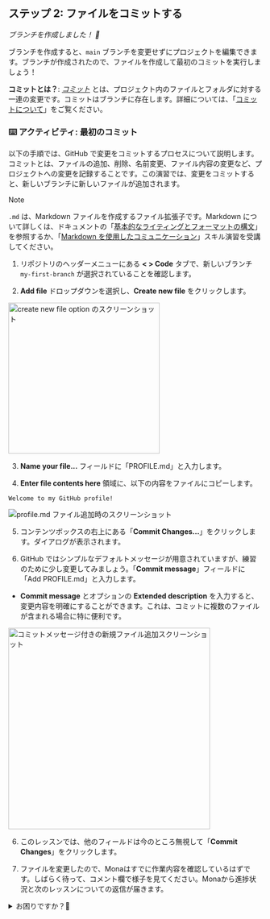 ## ステップ 2: ファイルをコミットする

_ブランチを作成しました！ :tada:_

ブランチを作成すると、`main` ブランチを変更せずにプロジェクトを編集できます。ブランチが作成されたので、ファイルを作成して最初のコミットを実行しましょう！

**コミットとは？**: _[コミット](https://docs.github.com/pull-requests/committing-changes-to-your-project/creating-and-editing-commits/about-commits)_ とは、プロジェクト内のファイルとフォルダに対する一連の変更です。コミットはブランチに存在します。詳細については、「[コミットについて](https://docs.github.com/en/pull-requests/committing-changes-to-your-project/creating-and-editing-commits/about-commits)」をご覧ください。

### :keyboard: アクティビティ: 最初のコミット

以下の手順では、GitHub で変更をコミットするプロセスについて説明します。コミットとは、ファイルの追加、削除、名前変更、ファイル内容の変更など、プロジェクトへの変更を記録することです。この演習では、変更をコミットすると、新しいブランチに新しいファイルが追加されます。

> [!NOTE]
> `.md` は、Markdown ファイルを作成するファイル拡張子です。Markdown について詳しくは、ドキュメントの「[基本的なライティングとフォーマットの構文](https://docs.github.com/en/get-started/writing-on-github/getting-started-with-writing-and-formatting-on-github/basic-writing-and-formatting-syntax)」を参照するか、「[Markdown を使用したコミュニケーション](https://github.com/skills/communicate-using-markdown)」スキル演習を受講してください。

1. リポジトリのヘッダーメニューにある **< > Code** タブで、新しいブランチ `my-first-branch` が選択されていることを確認します。

2. **Add file** ドロップダウンを選択し、**Create new file** をクリックします。

<img width="300" alt="create new file option のスクリーンショット" src="https://github.com/user-attachments/assets/cfb062cd-be60-4f12-948c-0946a6fe01da">

3. **Name your file...** フィールドに「PROFILE.md」と入力します。

4. **Enter file contents here** 領域に、以下の内容をファイルにコピーします。

```
Welcome to my GitHub profile!
```

![profile.md ファイル追加時のスクリーンショット](https://github.com/user-attachments/assets/e00540be-4334-4d0d-adc2-9893b5477a91)

5. コンテンツボックスの右上にある「**Commit Changes...**」をクリックします。ダイアログが表示されます。

6. GitHub ではシンプルなデフォルトメッセージが用意されていますが、練習のために少し変更してみましょう。「**Commit message**」フィールドに「Add PROFILE.md」と入力します。

- **Commit message** とオプションの **Extended description** を入力すると、変更内容を明確にすることができます。これは、コミットに複数のファイルが含まれる場合に特に便利です。

<img width="400" alt="コミットメッセージ付きの新規ファイル追加スクリーンショット" src="https://github.com/user-attachments/assets/6ab299ce-8039-4734-a707-d7c3cd7077a0">

6. このレッスンでは、他のフィールドは今のところ無視して「**Commit Changes**」をクリックします。

7. ファイルを変更したので、Monaはすでに作業内容を確認しているはずです。しばらく待って、コメント欄で様子を見てください。Monaから進捗状況と次のレッスンについての返信が届きます。


<details>
<summary>お困りですか？🤷</summary><br/>

フィードバックが届かない場合は、以下の点をご確認ください。
- `my-first-branch` ブランチにいることを確認してください。
- `PROFILE.md` ファイルが作成され、ルートフォルダに配置されていることを確認してください。

</details>